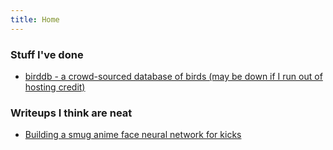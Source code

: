 ```yaml
---
title: Home
---
```

### Stuff I've done

- [birddb - a crowd-sourced database of birds (may be down if I run out of hosting credit)](https://birddb.wileyy.com)

### Writeups I think are neat

- [Building a smug anime face neural network for kicks](blog/anime_nn/index.md)
